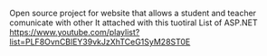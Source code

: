 Open source project for website that allows a student  and teacher comunicate with other
It attached with  this tuotiral List of ASP.NET
https://www.youtube.com/playlist?list=PLF8OvnCBlEY39vkJzXhTCeG1SyM28ST0E
